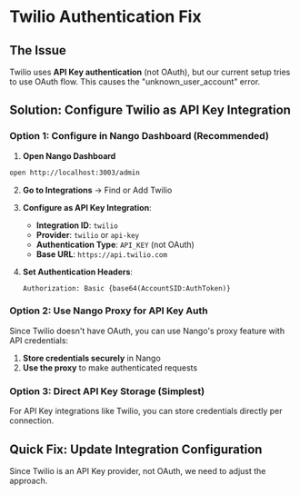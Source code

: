 # Twilio Authentication Fix

## The Issue

Twilio uses **API Key authentication** (not OAuth), but our current setup tries to use OAuth flow. This causes the "unknown_user_account" error.

## Solution: Configure Twilio as API Key Integration

### Option 1: Configure in Nango Dashboard (Recommended)

1. **Open Nango Dashboard**
```bash
open http://localhost:3003/admin
```

2. **Go to Integrations** → Find or Add Twilio

3. **Configure as API Key Integration**:
   - **Integration ID**: `twilio`
   - **Provider**: `twilio` or `api-key`
   - **Authentication Type**: `API_KEY` (not OAuth)
   - **Base URL**: `https://api.twilio.com`

4. **Set Authentication Headers**:
   ```
   Authorization: Basic {base64(AccountSID:AuthToken)}
   ```

### Option 2: Use Nango Proxy for API Key Auth

Since Twilio doesn't have OAuth, you can use Nango's proxy feature with API credentials:

1. **Store credentials securely** in Nango
2. **Use the proxy** to make authenticated requests

### Option 3: Direct API Key Storage (Simplest)

For API Key integrations like Twilio, you can store credentials directly per connection.

## Quick Fix: Update Integration Configuration

Since Twilio is an API Key provider, not OAuth, we need to adjust the approach.


